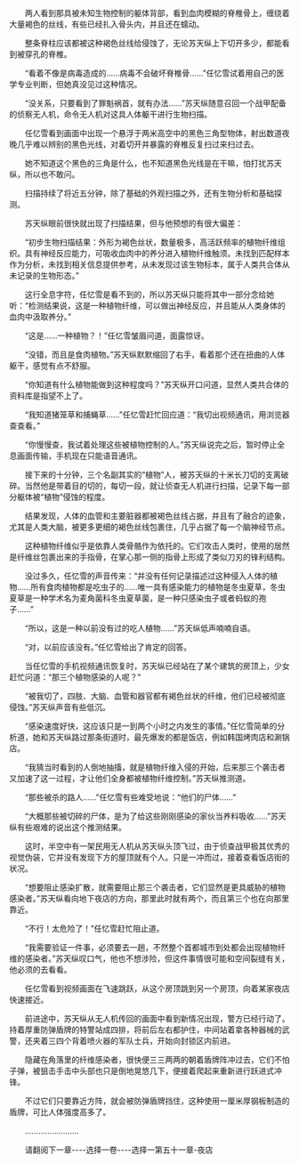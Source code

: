 <div class="read-content j_readContent" id="">
                <p>　　两人看到那具被未知生物控制的躯体背部，看到血肉模糊的脊椎骨上，缠绕着大量褐色的丝线，有些已经扎入骨头内，并且还在蠕动。<p>　　整条脊柱应该都被这种褐色丝线给侵蚀了，无论苏天纵上下切开多少，都能看到被穿孔的脊椎。<p>　　“看着不像是病毒造成的……病毒不会破坏脊椎骨……”任忆雪试着用自己的医学专业判断，但她真没见过这种情况。<p>　　“没关系，只要看到了罪魁祸首，就有办法……”苏天纵随意召回一个战甲配备的侦察无人机，命令无人机对这具人体躯干进行生物扫描。<p>　　任忆雪看到画面中出现一个悬浮于两米高空中的黑色三角型物体，射出数道夜晚几乎难以辨别的黑色光线，对着切开并暴露的脊椎反复扫过来扫过去。<p>　　她不知道这个黑色的三角是什么，也不知道黑色光线是在干嘛，怕打扰苏天纵，所以也不敢问。<p>　　扫描持续了将近五分钟，除了基础的外观扫描之外，还有生物分析和基础探测。<p>　　苏天纵眼前很快就出现了扫描结果，但与他预想的有很大偏差：<p>　　“初步生物扫描结果：外形为褐色丝状，数量极多，高活跃频率的植物纤维组织。具有神经反应能力，可吸收血肉中的养分进入植物纤维触须。未找到匹配样本作为分析，未找到相关信息提供参考，从未发现过该生物标本，属于人类共合体从未记录的生物形态。”<p>　　这行全息字符，任忆雪是看不到的，所以苏天纵只能将其中一部分念给她听：“检测结果说，这是一种植物纤维，可以做出神经反应，并且能从人类身体的血肉中汲取养分。”<p>　　“这是……一种植物？！”任忆雪皱眉问道，面露惊讶。<p>　　“没错，而且是食肉植物。”苏天纵默默缩回了右手，看着那个还在扭曲的人体躯干，感觉有点不舒服。<p>　　“你知道有什么植物能做到这种程度吗？”苏天纵开口问道，显然人类共合体的资料库是指望不上了。<p>　　“我知道猪笼草和捕蝇草……”任忆雪赶忙回应道：“我切出视频通讯，用浏览器查查看。”<p>　　“你慢慢查，我试着处理这些被植物控制的人。”苏天纵说完之后，暂时停止全息画面传输，手机现在只能语音通讯。<p>　　接下来的十分钟，三个名副其实的“植物”人，被苏天纵的十米长刀切的支离破碎。当然他是带着目的切的，每切一段，就让侦查无人机进行扫描，记录下每一部分躯体被“植物”侵蚀的程度。<p>　　结果发现，人体的血管和主要脏器都被褐色丝线占据，并且有了融合的迹象，尤其是人类大脑，被更多更细的褐色丝线包裹住，几乎占据了每一个脑神经节点。<p>　　这种植物纤维似乎是依靠人类骨骼作为依托的。它们攻击人类时，使用的居然是纤维丝包裹出来的手指骨，在掌心那一侧的指骨上形成了类似刀刃的锋利结构。<p>　　没过多久，任忆雪的声音传来：“并没有任何记录描述过这种侵入人体的植物……所有食肉植物都是吃虫子的……唯一具有感染能力的植物是冬虫夏草，冬虫夏草是一种学术名为麦角菌科冬虫夏草菌，是一种只感染虫子或者蚂蚁的孢子……”<p>　　“所以，这是一种以前没有过的吃人植物……”苏天纵低声喃喃自语。<p>　　“对，以前应该没有。”任忆雪给出了肯定的回答。<p>　　当任忆雪的手机视频通讯恢复时，苏天纵已经站在了某个建筑的房顶上，少女赶忙问道：“那三个植物感染的人呢？”<p>　　“被我切了，四肢、大脑、血管和器官都有褐色丝状的纤维，他们已经被彻底侵蚀。”苏天纵声音有些低沉。<p>　　“感染速度好快，这应该只是一到两个小时之内发生的事情。”任忆雪简单的分析道，她和苏天纵路过那条街道时，最先爆发的都是饭店，例如韩国烤肉店和涮锅店。<p>　　“我猜当时看到的人倒地抽搐，就是植物纤维入侵的开始，后来那三个袭击者又加速了这一过程，才让他们全身都被植物纤维控制。”苏天纵推测道。<p>　　“那些被杀的路人……”任忆雪有些难受地说：“他们的尸体……”<p>　　“大概那些被切碎的尸体，是为了给这些刚刚感染的家伙当养料吸收……”苏天纵有些艰难的说出这个推测结果。<p>　　这时，半空中有一架民用无人机从苏天纵头顶飞过，由于侦查战甲极其优秀的视觉伪装，它并没有发现下方的屋顶就有个人。只是一冲而过，接着查看饭店街的状况。<p>　　“想要阻止感染扩散，就需要阻止那三个袭击者，它们显然是更具威胁的植物感染者。”苏天纵看向地下夜店的方向，那里此时就有两个，而且第三个也在向那里靠近。<p>　　“不行！太危险了！”任忆雪赶忙阻止道。<p>　　“我需要验证一件事，必须要去一趟，不然整个首都城市到处都会出现植物纤维的感染者。”苏天纵叹口气，他也不想涉险，但这件事情很可能和空间裂缝有关，他必须的去看看。<p>　　任忆雪看到视频画面在飞速跳跃，从这个房顶跳到另一个房顶，向着某家夜店快速接近。<p>　　前进途中，苏天纵从无人机传回的画面中看到新情况出现，警方已经行动了。持着厚重防弹盾牌的特警站成四排，将前后左右都护住，中间站着拿各种器械的武警，还夹着三四个背着喷火器的军队士兵，开始向封锁区内前进。<p>　　隐藏在角落里的纤维感染者，很快便三三两两的朝着盾牌阵冲过去，它们不怕子弹，被狙击手击中头部也只是倒地晃悠几下，便接着爬起来重新进行跃进式冲锋。<p>　　不过它们只要靠近方阵，就会被防弹盾牌挡住，这种使用一厘米厚钢板制造的盾牌，可比人体强度高多了。<p>　　……………………<p>　　请翻阅下一章----选择一卷----选择一第五十一章-夜店<p> 
            </div>